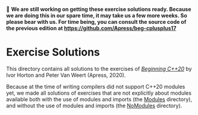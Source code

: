 :construction: **We are still working on getting these exercise solutions ready. Because we are doing this in our spare time, it may take us a few more weeks. So please bear with us. For time being, you can consult the source code of the previous edition at https://github.com/Apress/beg-cplusplus17**

# Exercise Solutions

This directory contains all solutions to the exercises of
[*Beginning C++20*](https://www.apress.com/9781484258835) by Ivor Horton and Peter Van Weert (Apress, 2020).

Because at the time of writing compilers did not support C++20 modules yet, 
we made all solutions of exercises that are not explicitly about modules 
available both with the use of modules and imports (the [Modules](Modules) directory),
and without the use of modules and imports (the [NoModules](NoModules) directory).
